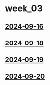 # week_03 <!-- markmap: foldAll -->
## [2024-09-16](2024-09-16/2024-09-16.html)
## [2024-09-18](2024-09-18/2024-09-18.html)
## [2024-09-19](2024-09-19/2024-09-19.html)
## [2024-09-20](2024-09-20/2024-09-20.html)

